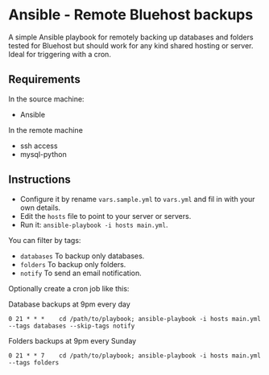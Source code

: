 Ansible - Remote Bluehost backups
=======================

A simple Ansible playbook for remotely backing up databases and folders tested for Bluehost but should work for any kind shared hosting or server. 
Ideal for triggering with a cron.

## Requirements

In the source machine:

* Ansible

In the remote machine

* ssh access
* mysql-python


## Instructions

* Configure it by rename `vars.sample.yml` to `vars.yml` and fil in with your own details.
* Edit the `hosts` file to point to your server or servers.
* Run it: `ansible-playbook -i hosts main.yml`.

You can filter by tags:

* `databases` To backup only databases.
* `folders` To backup only folders.
* `notify` To send an email notification.

Optionally create a cron job like this:

Database backups at 9pm every day 

`0 21 * * *    cd /path/to/playbook; ansible-playbook -i hosts main.yml --tags databases --skip-tags notify`

Folders backups at 9pm every Sunday 

`0 21 * * 7    cd /path/to/playbook; ansible-playbook -i hosts main.yml --tags folders`